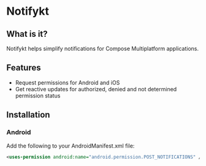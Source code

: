 # Notifykt


## What is it?

Notifykt helps simplify notifications for Compose Multiplatform applications.

## Features
- Request permissions for Android and iOS
- Get reactive updates for authorized, denied and not determined permission status

## Installation

### Android

Add the following to your AndroidManifest.xml file:

```xml
<uses-permission android:name="android.permission.POST_NOTIFICATIONS" />
```